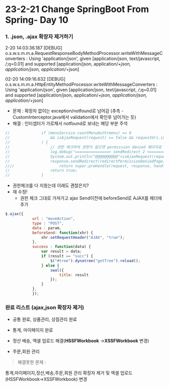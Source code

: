 # 23-2-21 Change SpringBoot From Spring- Day 10

### 1. .json, .ajax 확장자 제거하기

2-20 14:03:36.187 [DEBUG] o.s.w.s.m.m.a.RequestResponseBodyMethodProcessor.writeWithMessageConverters : Using 'application/json', given [application/json, text/javascript, */*;q=0.01] and supported [application/json, application/*+json, application/json, application/*+json]

02-20 14:09:16.632 [DEBUG] o.s.w.s.m.m.a.HttpEntityMethodProcessor.writeWithMessageConverters : Using 'application/json', given [application/json, text/javascript, */*;q=0.01] and supported [application/json, application/*+json, application/json, application/*+json]

- 문제 : 확장자 없이는 exception/notfound로 넘어감 (추측 - CustomInterceptor.java에서 validation에서 확인후 넘어가는 듯)
- 해결 : 인터셉터가 가로채서 notfound로 보내는 해당 부분 주석

```java
//				if (menuService.countMenuAuth(menu) == 0
//					&& isAjaxRequest(request) == false && requestUri.indexOf("ajax") == -1 && requestUri.indexOf("json") == -1 
//			    ) {
//			    	// 권한 체크하여 권한이 없으면 permission denied 페이지로
//					log.debug("===============> sendRedirect 2 <=================");
//					System.out.println("@@@@@@@@@@"+isAjaxRequest(request));
//					response.sendRedirect(redirectPermissionDeniedPage);
////					return super.preHandle(request, response, handler);
//					return true;
//				}
```

- 권한체크를 다 지웠는데 이래도 괜찮은지?
- 재 수정!
  - 권한 체크 그대로 가져가고 ajax Send이전에 beforeSend로 AJAX를 헤더에 추가


```js
$.ajax({
			url : "moveAction",
			type : "POST",
			data : param,
			beforeSend: function(xhr) {
				xhr.setRequestHeader("AJAX", "true"); 
			},
			success : function(data) {
				var result = data;
				if (result == "succ") {
					$("#tree").dynatree("getTree").reload();
				} else {
					swal({
				        title: result
				    });
				}
			},
			});
```



### 완료 리스트 (ajax,json 확장자 제거)

- 공통 완료, 상품관리, 상점관리 완료
- 통계, 마이페이지 완료

- 정산 배송, 엑셀 업로드 해결(**HSSFWorkbook** ->**XSSFWorkbook**  변경)

- 주문,회원 관리

> 해결못한 문제 : 

통계,마이페이지,정산,배송,주문,회원 관리 확장자 제거 및 엑셀 업로드(HSSFWorkbook->XSSFWorkbook) 변경
